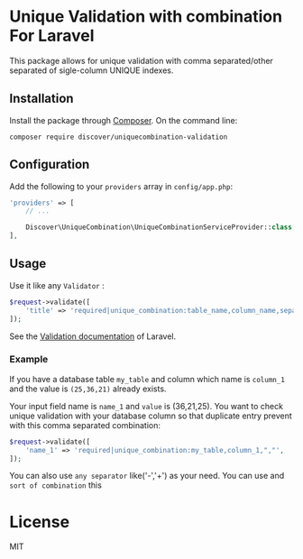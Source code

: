 # Unique Validation with combination For Laravel


This package allows for unique validation with comma separated/other separated of sigle-column UNIQUE indexes.

## Installation

Install the package through [Composer](http://getcomposer.org).
On the command line:

```
composer require discover/uniquecombination-validation
```

## Configuration

Add the following to your `providers` array in `config/app.php`:

```php
'providers' => [
    // ...

    Discover\UniqueCombination\UniqueCombinationServiceProvider::class,
],
```

## Usage

Use it like any `Validator` :

```php
$request->validate([
    'title' => 'required|unique_combination:table_name,column_name,separator',
]);
```

See the [Validation documentation](http://laravel.com/docs/validation) of Laravel.

### Example

If you have a database table `my_table` and column which name is `column_1` and the value is `(25,36,21)` already exists.

Your input field name is `name_1` and `value` is (36,21,25).
You want to check unique validation with your database column so that duplicate entry prevent with this comma separated combination:

```php
$request->validate([
    'name_1' => 'required|unique_combination:my_table,column_1,","',
]);
```
You can also use `any separator` like('-','+') as your need.
You can use and `sort of combination` this

# License

MIT
